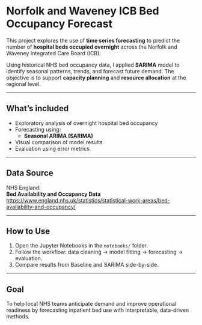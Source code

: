 # Norfolk and Waveney ICB Bed Occupancy Forecast

This project explores the use of **time series forecasting** to predict the number of **hospital beds occupied overnight** across the Norfolk and Waveney Integrated Care Board (ICB). 

Using historical NHS bed occupancy data, I applied **SARIMA** model to identify seasonal patterns, trends, and forecast future demand. The objective is to support **capacity planning** and **resource allocation** at the regional level.

---
 
## What’s included

- Exploratory analysis of overnight hospital bed occupancy
- Forecasting using:
  - **Seasonal ARIMA (SARIMA)**
- Visual comparison of model results
- Evaluation using error metrics 

---

## Data Source

NHS England:  
**Bed Availability and Occupancy Data**  
https://www.england.nhs.uk/statistics/statistical-work-areas/bed-availability-and-occupancy/

---

## How to Use

1. Open the Jupyter Notebooks in the `notebooks/` folder.
2. Follow the workflow: data cleaning → model fitting → forecasting → evaluation.
3. Compare results from Baseline and SARIMA side-by-side.

---

## Goal

To help local NHS teams anticipate demand and improve operational readiness by forecasting inpatient bed use with interpretable, data-driven methods.



